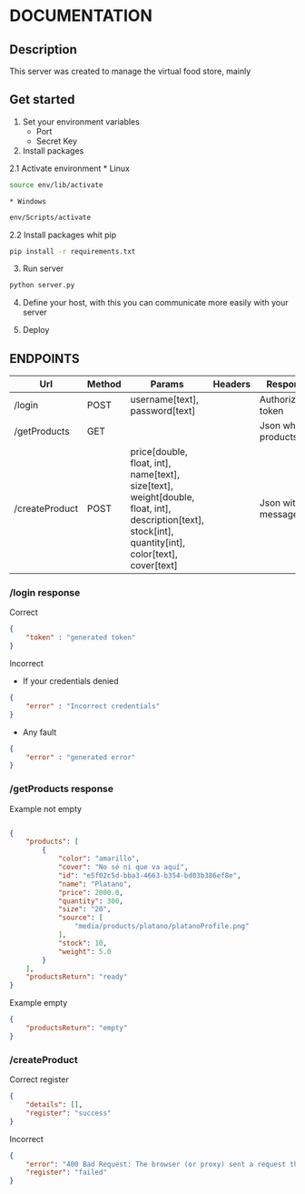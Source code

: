 # DOCUMENTATION

## Description
This server was created to manage the virtual food store, mainly

## Get started
1. Set your environment variables
    * Port
    * Secret Key
2. Install packages

2.1 Activate environment
    * Linux
```bash
source env/lib/activate
```
    * Windows
```cmd
env/Scripts/activate
```

2.2 Install packages whit pip
```bash
pip install -r requirements.txt
```

3. Run server

```bash
python server.py
```

4. Define your host, with this you can communicate more easily with your server

5. Deploy


## ENDPOINTS
|Url|Method|Params|Headers|Response|
|---|---|---|---|---|
|/login|POST|username[text], password[text]||Authorization token|
|/getProducts|GET|||Json whit products|
|/createProduct|POST|price[double, float, int], name[text], size[text], weight[double, float, int], description[text], stock[int], quantity[int], color[text], cover[text]||Json with message|
### /login response

Correct

```json
{
    "token" : "generated token"
}

```
Incorrect

* If your credentials denied

```json
{
    "error" : "Incorrect credentials"
}
```

* Any fault

```json
{
    "error" : "generated error"
}
```

### /getProducts response

Example not empty
```json

{
    "products": [
        {
            "color": "amarillo",
            "cover": "No sé ni que va aquí",
            "id": "e5f02c5d-bba3-4663-b354-bd03b386ef8e",
            "name": "Platano",
            "price": 2000.0,
            "quantity": 300,
            "size": "20",
            "source": [
                "media/products/platano/platanoProfile.png"
            ],
            "stock": 10,
            "weight": 5.0
        }
    ],
    "productsReturn": "ready"
}
```

Example empty

```json
{
    "productsReturn": "empty"
}
```

### /createProduct
Correct register

```json
{
    "details": [],
    "register": "success"
}
```

Incorrect

```json
{
    "error": "400 Bad Request: The browser (or proxy) sent a request that this server could not understand.",
    "register": "failed"
}
```